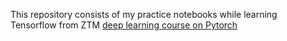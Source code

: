 This repository consists of my practice notebooks while learning Tensorflow from ZTM [deep learning course on Pytorch](https://www.udemy.com/course/pytorch-for-deep-learning/)
